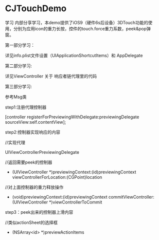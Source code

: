 # CJTouchDemo
学习
内部分享学习，本demo提供了iOS9（硬件6s后设备）3DTouch功能的使用，分别为应用icon的重力长按，控件的touch.force重力系数，peek&pop弹窗。

第一部分学习：

详见info.plist文件设置（UIApplicationShortcutItems）和 AppDelegate

第二部分学习:

详见ViewController 关于 响应者链代理里的代码

第三部分学习:

参考Msg类

step1:注册代理控制器

[controller registerForPreviewingWithDelegate:previewingDelegate sourceView:self.contentView];

step2:控制器实现响应的内容

//实现代理

UIViewControllerPreviewingDelegate

//返回需要peek的控制器

- (UIViewController *)previewingContext:(id<UIViewControllerPreviewing>)previewingContext viewControllerForLocation:(CGPoint)location

//对上面控制器的重力释放操作

- (void)previewingContext:(id<UIViewControllerPreviewing>)previewingContext commitViewController:(UIViewController *)viewControllerToCommit

step3：peek出来的控制器上滑内容

//类似actionSheet的选择框

- (NSArray<id<UIPreviewActionItem>> *)previewActionItems
